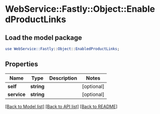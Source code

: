 # WebService::Fastly::Object::EnabledProductLinks

## Load the model package
```perl
use WebService::Fastly::Object::EnabledProductLinks;
```

## Properties
Name | Type | Description | Notes
------------ | ------------- | ------------- | -------------
**self** | **string** |  | [optional] 
**service** | **string** |  | [optional] 

[[Back to Model list]](../README.md#documentation-for-models) [[Back to API list]](../README.md#documentation-for-api-endpoints) [[Back to README]](../README.md)


